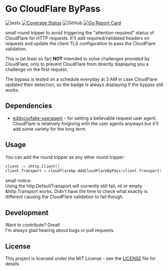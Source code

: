 # Go CloudFlare ByPass
![tests](https://github.com/DaRealFreak/cloudflare-bp-go/workflows/tests/badge.svg?branch=master) [![Coverage Status](https://coveralls.io/repos/github/DaRealFreak/cloudflare-bp-go/badge.svg?branch=master)](https://coveralls.io/github/DaRealFreak/cloudflare-bp-go?branch=master) ![GitHub](https://img.shields.io/github/license/DaRealFreak/cloudflare-bp-go) [![Go Report Card](https://goreportcard.com/badge/github.com/DaRealFreak/cloudflare-bp-go)](https://goreportcard.com/report/github.com/DaRealFreak/cloudflare-bp-go)

small round tripper to avoid triggering the "attention required" status of CloudFlare for HTTP requests.
It'll add required/validated headers on requests and update the client TLS configuration to pass the CloudFlare validation.

This is (at least so far) **NOT** intended to solve challenges provided by CloudFlare, only to prevent CloudFlare from directly displaying you a challenge on the first request.

The bypass is tested on a schedule everyday at 3 AM in case CloudFlare updated their detection, so the badge is always displaying if the bypass still works.

## Dependencies
- [eddycjy/fake-useragent](https://github.com/EDDYCJY/fake-useragent) - for setting a believable request user agent.
CloudFlare is relatively forgiving with the user agents anyways but it'll add some variety for the long term.

## Usage
You can add the round tripper as any other round tripper:
```go
client := &http.Client{}
client.Transport = cloudflarebp.AddCloudFlareByPass(client.Transport)
```

small notice:  
Using the http.DefaultTransport will currently still fail, nil or empty &http.Transport works.
Didn't have the time to check what exactly is different causing the CloudFlare validation to fail though.

## Development
Want to contribute? Great!  
I'm always glad hearing about bugs or pull requests.

## License
This project is licensed under the MIT License - see the [LICENSE](LICENSE) file for details
